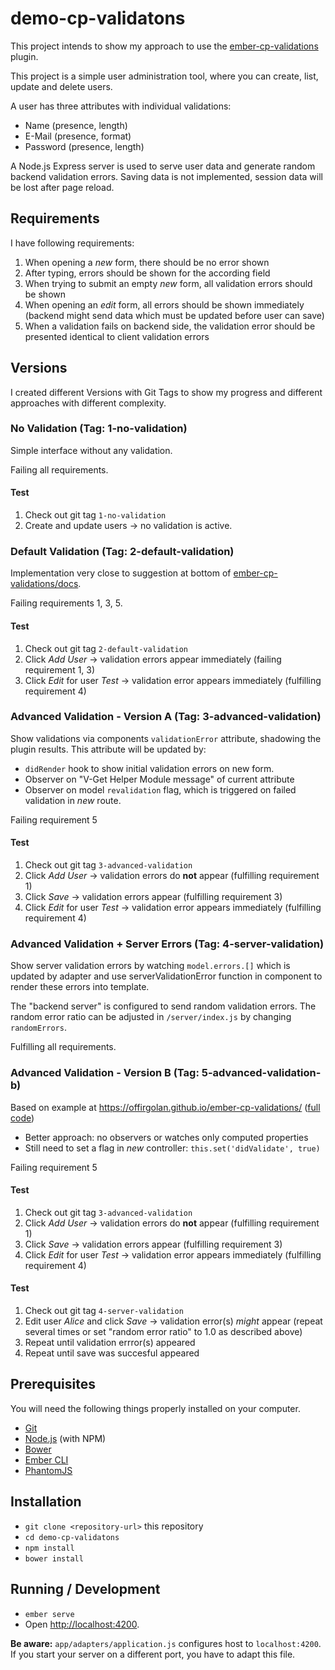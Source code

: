 # demo-cp-validatons

This project intends to show my approach to use the 
[ember-cp-validations](https://github.com/offirgolan/ember-cp-validations) plugin.

This project is a simple user administration tool, where you can create, list, update and delete users.

A user has three attributes with individual validations:

* Name (presence, length) 
* E-Mail (presence, format)
* Password (presence, length)

A Node.js Express server is used to serve user data and generate random backend validation errors. Saving data is not 
implemented, session data will be lost after page reload.

## Requirements

I have following requirements:

1. When opening a _new_ form, there should be no error shown
1. After typing, errors should be shown for the according field
1. When trying to submit an empty _new_ form, all validation errors should be shown
1. When opening an _edit_ form, all errors should be shown immediately (backend might send data which must be updated 
before user can save)
1. When a validation fails on backend side, the validation error should be presented identical to client validation 
errors

## Versions

I created different Versions with Git Tags to show my progress and different approaches with different complexity.

### No Validation (Tag: 1-no-validation)

Simple interface without any validation.

Failing all requirements.

#### Test 

1. Check out git tag `1-no-validation` 
1. Create and update users -> no validation is active.

### Default Validation (Tag: 2-default-validation)

Implementation very close to suggestion at bottom of 
[ember-cp-validations/docs](http://offirgolan.github.io/ember-cp-validations/docs/modules/V-Get%20Helper.html).

Failing requirements 1, 3, 5.

#### Test

1. Check out git tag `2-default-validation`
1. Click _Add User_ -> validation errors appear immediately (failing requirement 1, 3)
1. Click _Edit_ for user _Test_ -> validation error appears immediately (fulfilling requirement 4)

### Advanced Validation - Version A (Tag: 3-advanced-validation)

Show validations via components `validationError` attribute, shadowing the plugin results. This attribute will be 
updated by:

* `didRender` hook to show initial validation errors on new form. 
* Observer on "V-Get Helper Module message" of current attribute 
* Observer on model `revalidation` flag, which is triggered on failed validation in _new_ route.

Failing requirement 5

#### Test

1. Check out git tag `3-advanced-validation`
1. Click _Add User_ -> validation errors do **not** appear (fulfilling requirement 1)
1. Click _Save_ -> validation errors appear (fulfilling requirement 3)
1. Click _Edit_ for user _Test_ -> validation error appears immediately (fulfilling requirement 4)

### Advanced Validation + Server Errors (Tag: 4-server-validation)

Show server validation errors by watching `model.errors.[]` which is updated by adapter and use serverValidationError
function in component to render these errors into template.

The "backend server" is configured to send random validation errors. The random error ratio can be adjusted in 
`/server/index.js` by changing `randomErrors`.

Fulfilling all requirements.

### Advanced Validation - Version B (Tag: 5-advanced-validation-b)

Based on example at https://offirgolan.github.io/ember-cp-validations/ 
([full code](https://github.com/offirgolan/ember-cp-validations/tree/master/tests/dummy))

* Better approach: no observers or watches only computed properties
* Still need to set a flag in _new_ controller: `this.set('didValidate', true)`

Failing requirement 5

#### Test

1. Check out git tag `3-advanced-validation`
1. Click _Add User_ -> validation errors do **not** appear (fulfilling requirement 1)
1. Click _Save_ -> validation errors appear (fulfilling requirement 3)
1. Click _Edit_ for user _Test_ -> validation error appears immediately (fulfilling requirement 4)

#### Test

1. Check out git tag `4-server-validation`
1. Edit user _Alice_ and click _Save_ -> validation error(s) _might_ appear (repeat several times or set "random error 
ratio" to 1.0 as described above)
1. Repeat until validation errror(s) appeared
1. Repeat until save was succesful appeared

## Prerequisites

You will need the following things properly installed on your computer.

* [Git](https://git-scm.com/)
* [Node.js](https://nodejs.org/) (with NPM)
* [Bower](https://bower.io/)
* [Ember CLI](https://ember-cli.com/)
* [PhantomJS](http://phantomjs.org/)

## Installation

* `git clone <repository-url>` this repository
* `cd demo-cp-validatons`
* `npm install`
* `bower install`

## Running / Development

* `ember serve`
* Open [http://localhost:4200](http://localhost:4200).

**Be aware:** `app/adapters/application.js` configures host to `localhost:4200`. If you start your server on a different 
port, you have to adapt this file.
